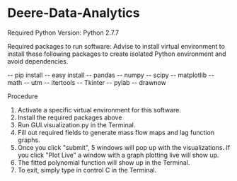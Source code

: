Deere-Data-Analytics
====================

Required Python Version: Python 2.7.7 

Required packages to run software:
Advise to install virtual environment to install these following packages to create isolated Python environment and avoid dependencies. 

-- pip install
-- easy install 
-- pandas
-- numpy
-- scipy
-- matplotlib
-- math
-- utm
-- itertools
-- Tkinter
-- pylab
-- drawnow

Procedure
1. Activate a specific virtual environment for this software.
2. Install the required packages above
3. Run GUI.visualization.py in the Terminal.
4. Fill out required fields to generate mass flow maps and lag function graphs.
5. Once you click "submit", 5 windows will pop up with the visualizations. 
   If you click "Plot Live" a window with a graph plotting live will show up. 
6. The fitted polynomial function will show up in the Terminal.
7. To exit, simply type in control C in the Terminal.
